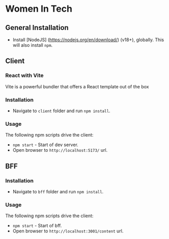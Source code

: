 # Women In Tech

## General Installation
* Install [NodeJS] (https://nodejs.org/en/download/) (v18+), globally. This will also install `npm`.

## Client
### React with Vite
Vite is a powerful bundler that offers a React template out of the box

### Installation
* Navigate to `client` folder and run `npm install`.
### Usage
The following npm scripts drive the client:
* `npm start` - Start of dev server.
* Open browser to `http://localhost:5173/` url.

## BFF
### Installation
* Navigate to `bff` folder and run `npm install`.

### Usage
The following npm scripts drive the client:
* `npm start` - Start of bff.
* Open browser to `http://localhost:3001/content` url.

